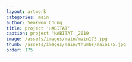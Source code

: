 ```yaml
---
layout: artwork 
categories: main 
author: Seokwoo Chung 
title: project 'HABITAT' 
caption: project 'HABITAT'_2019 
image: /assets/images/main/main175.jpg 
thumb: /assets/images/main/thumbs/main175.jpg 
order: 175 
---
```

